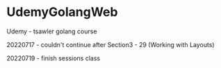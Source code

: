 # UdemyGolangWeb
Udemy - tsawler golang course


20220717 - couldn't continue after Section3 - 29 (Working with Layouts)

20220719 - finish sessions class

